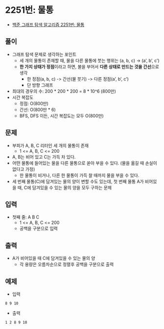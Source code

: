 # 2251번: 물통
- [백준 그래프 탐색 알고리즘 2251번: 물통](https://www.acmicpc.net/problem/2251)

## 풀이
- 그래프 탐색 문제로 생각하는 포인트
  - 세 개의 물통이 존재할 때, 물을 다른 물통에 붓는 행위는 (a, b, c) → (a’, b’, c’)
  - **한 가지 상태가 정점**이라고 하면, 불을 부어서 **다른 상태로 만드는 것을 간선**으로 생각
    - 한 정점(a, b, c) -> 간선(물 붓기) -> 다른 정점(a’, b’, c’)
    - 단 방향 그래프
- 최대의 경우의 수: 200 * 200 * 200 = 8 * 10^6 (800만)
- 시간 복잡도
  - 정점: O(800만)
  - 간선: O(800만 * 6)
  - BFS, DFS 이든, 시간 복잡도는 모두 O(800만) 

## 문제
- 부피가 A, B, C 리터인 세 개의 물통이 존재
  - 1 <= A, B, C <= 200
- A, B는 비어 있고 C는 가득 차 있다.
- 어떤 물통에 들어있는 물을 다른 물통으로 쏟아 부을 수 있다. (물을 옮길 때 손실이 없다고 가정)
  - 한 물통이 비거나, 다른 한 물통이 가득 찰 때까지 물을 부을 수 있다.
- 세 번째 물통(C)에 담겨있는 물의 양이 변할 수도 있는데, 첫 번째 물통 A가 비어있을 때, C에 담겨있을 수 있는 물의 양을 모두 구하는 문제

## 입력
- 첫째 줄: A B C
  - 1 <= A, B, C <= 200
  - 공백을 구분으로 입력

## 출력
- A가 비어있을 때 C에 담겨있을 수 있는 물의 양
  - 각 용량은 오름차순으로 정렬후 공백을 구분으로 출력

## 예제
- 입력
```text
8 9 10
```
- 출력
```text
1 2 8 9 10
```